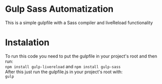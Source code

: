 # Gulp Sass Automatization
This is a simple gulpfile with a Sass compiler and liveReload functionality

# Instalation
To run this code you need to put the gulpfile in your project's root and then run:<br>
  `npm install gulp-livereload` and `npm install gulp-sass` <br>
After this just run the gulpfile.js in your project's root with:<br>
  `gulp`
